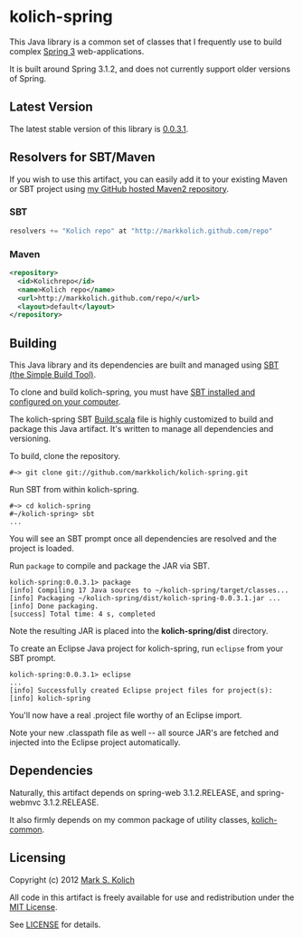 # kolich-spring

This Java library is a common set of classes that I frequently use to build complex <a href="http://www.springsource.org/">Spring 3</a> web-applications.

It is built around Spring 3.1.2, and does not currently support older versions of Spring.

## Latest Version

The latest stable version of this library is <a href="http://markkolich.github.com/repo/com/kolich/kolich-spring/0.0.3.1">0.0.3.1</a>.

## Resolvers for SBT/Maven

If you wish to use this artifact, you can easily add it to your existing Maven or SBT project using <a href="http://markkolich.github.com/repo">my GitHub hosted Maven2 repository</a>.

### SBT

```scala
resolvers += "Kolich repo" at "http://markkolich.github.com/repo"
```

### Maven

```xml
<repository>
  <id>Kolichrepo</id>
  <name>Kolich repo</name>
  <url>http://markkolich.github.com/repo/</url>
  <layout>default</layout>
</repository>
```

## Building

This Java library and its dependencies are built and managed using <a href="https://github.com/harrah/xsbt">SBT (the Simple Build Tool)</a>.

To clone and build kolich-spring, you must have <a href="http://www.scala-sbt.org/release/docs/Getting-Started/Setup">SBT installed and configured on your computer</a>.

The kolich-spring SBT <a href="https://github.com/markkolich/kolich-spring/blob/master/project/Build.scala">Build.scala</a> file is highly customized to build and package this Java artifact.  It's written to manage all dependencies and versioning.

To build, clone the repository.

    #~> git clone git://github.com/markkolich/kolich-spring.git

Run SBT from within kolich-spring.

    #~> cd kolich-spring
    #~/kolich-spring> sbt
    ...

You will see an SBT prompt once all dependencies are resolved and the project is loaded.

Run `package` to compile and package the JAR via SBT.

    kolich-spring:0.0.3.1> package
    [info] Compiling 17 Java sources to ~/kolich-spring/target/classes...
    [info] Packaging ~/kolich-spring/dist/kolich-spring-0.0.3.1.jar ...
    [info] Done packaging.
    [success] Total time: 4 s, completed

Note the resulting JAR is placed into the **kolich-spring/dist** directory.

To create an Eclipse Java project for kolich-spring, run `eclipse` from your SBT prompt.

    kolich-spring:0.0.3.1> eclipse
    ...
    [info] Successfully created Eclipse project files for project(s):
    [info] kolich-spring

You'll now have a real .project file worthy of an Eclipse import.

Note your new .classpath file as well -- all source JAR's are fetched and injected into the Eclipse project automatically.

## Dependencies

Naturally, this artifact depends on spring-web 3.1.2.RELEASE, and spring-webmvc 3.1.2.RELEASE.

It also firmly depends on my common package of utility classes, <a href="https://github.com/markkolich/kolich-common">kolich-common</a>.

## Licensing

Copyright (c) 2012 <a href="http://mark.koli.ch">Mark S. Kolich</a>

All code in this artifact is freely available for use and redistribution under the <a href="http://opensource.org/comment/991">MIT License</a>.

See <a href="https://github.com/markkolich/kolich-spring/blob/master/LICENSE">LICENSE</a> for details.
